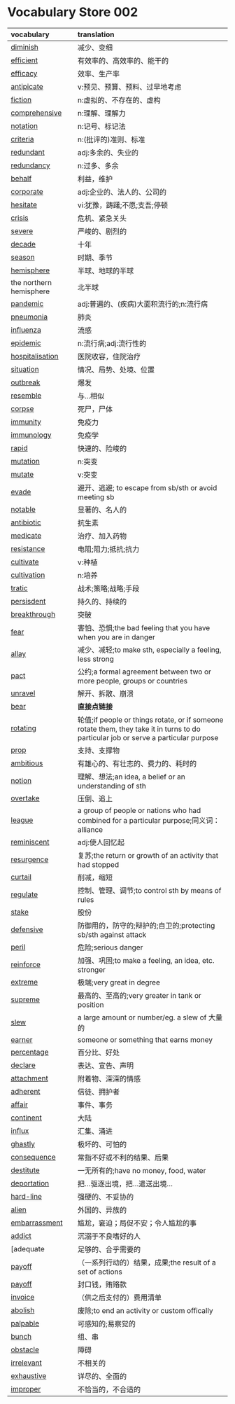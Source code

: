 # Vocabulary Store 002

|vocabulary|translation|
|:---|:---|
|[diminish](http://fanyi.baidu.com/?aldtype=16047#en/zh/diminish)|减少、变细|
|[efficient](http://fanyi.baidu.com/?aldtype=16047#en/zh/efficient)|有效率的、高效率的、能干的|
|[efficacy](http://fanyi.baidu.com/?aldtype=16047#en/zh/efficacy)|效率、生产率|
|[antipicate](http://fanyi.baidu.com/?aldtype=16047#en/zh/anticipate)|v:预见、预算、预料、过早地考虑|
|[fiction](http://fanyi.baidu.com/?aldtype=16047#en/zh/fiction)|n:虚拟的、不存在的、虚构|
|[comprehensive](http://fanyi.baidu.com/?aldtype=16047#en/zh/comprehension)|n:理解、理解力|
|[notation](http://fanyi.baidu.com/?aldtype=16047#en/zh/notation)|n:记号、标记法|
|[criteria](http://fanyi.baidu.com/?aldtype=16047#en/zh/criteria)|n:(批评的)准则、标准|
|[redundant](http://fanyi.baidu.com/?aldtype=16047#en/zh/redundant)|adj:多余的、失业的|
|[redundancy](http://fanyi.baidu.com/?aldtype=16047#en/zh/redundancy)|n:过多、多余|
|[behalf](http://fanyi.baidu.com/?aldtype=16047#en/zh/behalf)|利益，维护|
|[corporate](http://fanyi.baidu.com/?aldtype=16047#en/zh/corporate)|adj:企业的、法人的、公司的|
|[hesitate](http://fanyi.baidu.com/?aldtype=16047#en/zh/hesitate)|vi:犹豫，踌躇;不愿;支吾;停顿|
|[crisis](http://fanyi.baidu.com/?aldtype=16047#en/zh/crisis)|危机、紧急关头|
|[severe](http://fanyi.baidu.com/?aldtype=16047#en/zh/severe)|严峻的、剧烈的|
|[decade](http://fanyi.baidu.com/?aldtype=16047#en/zh/decade)|十年|
|[season](http://fanyi.baidu.com/?aldtype=16047#en/zh/season)|时期、季节|
|[hemisphere](http://fanyi.baidu.com/?aldtype=16047#en/zh/hemisphere)|半球、地球的半球|
|the northern hemisphere|北半球|
|[pandemic](http://fanyi.baidu.com/?aldtype=16047#en/zh/pandemic)|adj:普遍的、(疾病)大面积流行的;n:流行病|
|[pneumonia](http://fanyi.baidu.com/?aldtype=16047#en/zh/pneumonia)|肺炎|
|[influenza](http://fanyi.baidu.com/?aldtype=16047#en/zh/influenza)|流感|
|[epidemic](http://fanyi.baidu.com/?aldtype=16047#en/zh/epidemic)|n:流行病;adj:流行性的|
|[hospitalisation](http://fanyi.baidu.com/?aldtype=16047#en/zh/hospitalisation)|医院收容，住院治疗|
|[situation](http://fanyi.baidu.com/?aldtype=16047#en/zh/situation)|情况、局势、处境、位置|
|[outbreak](http://fanyi.baidu.com/?aldtype=16047#en/zh/outbreak)|爆发|
|[resemble](http://fanyi.baidu.com/?aldtype=16047#en/zh/resemble)|与...相似|
|[corpse](http://fanyi.baidu.com/?aldtype=16047#en/zh/corpse)|死尸，尸体|
|[immunity](http://fanyi.baidu.com/?aldtype=16047#en/zh/immunity)|免疫力|
|[immunology](http://fanyi.baidu.com/?aldtype=16047#en/zh/immunology)|免疫学|
|[rapid](http://fanyi.baidu.com/?aldtype=16047#en/zh/rapid)|快速的、险峻的|
|[mutation](http://fanyi.baidu.com/?aldtype=16047#en/zh/mutation)|n:突变|
|[mutate](http://fanyi.baidu.com/?aldtype=16047#en/zh/mutate)|v:突变|
|[evade](http://fanyi.baidu.com/?aldtype=16047#en/zh/evade)|避开、逃避; to escape from sb/sth or avoid meeting sb|
|[notable](http://fanyi.baidu.com/?aldtype=16047#en/zh/notable)|显著的、名人的|
|[antibiotic](http://fanyi.baidu.com/?aldtype=16047#en/zh/antibiotic)|抗生素|
|[medicate](http://fanyi.baidu.com/?aldtype=16047#en/zh/medicate)|治疗、加入药物|
|[resistance](http://fanyi.baidu.com/?aldtype=16047#en/zh/resistance)|电阻;阻力;抵抗;抗力|
|[cultivate](http://fanyi.baidu.com/?aldtype=16047#en/zh/cultivate)|v:种植|
|[cultivation](http://fanyi.baidu.com/?aldtype=16047#en/zh/cultivation)|n:培养|
|[tratic](http://fanyi.baidu.com/?aldtype=16047#en/zh/tactic)|战术;策略;战略;手段|
|[persisdent](http://fanyi.baidu.com/?aldtype=16047#en/zh/persistent)|持久的、持续的|
|[breakthrough](http://fanyi.baidu.com/?aldtype=16047#en/zh/breakthrough)|突破|
|[fear](http://fanyi.baidu.com/?aldtype=16047#en/zh/fear)|害怕、恐惧;the bad feeling that you have when you are in danger|
|[allay](http://fanyi.baidu.com/?aldtype=16047#en/zh/allay)|减少、减轻;to make sth, especially a feeling, less strong|
|[pact](http://fanyi.baidu.com/?aldtype=16047#en/zh/pact)|公约;a formal agreement between two or more people, groups or countries|
|[unravel](http://fanyi.baidu.com/?aldtype=16047#en/zh/unravel)|解开、拆散、崩溃|
|[bear](http://fanyi.baidu.com/?aldtype=16047#en/zh/bear)|**直接点链接**|
|[rotating](http://fanyi.baidu.com/?aldtype=16047#en/zh/rotating)|轮值;if people or things rotate, or if someone rotate them, they take it in turns to do particular job or serve a particular purpose|
|[prop](http://fanyi.baidu.com/?aldtype=16047#en/zh/prop)|支持、支撑物|
|[ambitious](http://fanyi.baidu.com/?aldtype=16047#en/zh/ambitious)|有雄心的、有壮志的、费力的、耗时的|
|[notion](http://fanyi.baidu.com/?aldtype=16047#en/zh/notion)|理解、想法;an idea, a belief or an understanding of sth|
|[overtake](http://fanyi.baidu.com/?aldtype=16047#en/zh/overtake)|压倒、追上|
|[league](http://fanyi.baidu.com/?aldtype=16047#en/zh/league)|a group of people or nations who had combined for a particular purpose;同义词：alliance|
|[reminiscent](http://fanyi.baidu.com/?aldtype=16047#en/zh/reminiscent)|adj:使人回忆起|
|[resurgence](http://fanyi.baidu.com/?aldtype=16047#en/zh/resurgence)|复苏;the return or growth of an activity that had stopped|
|[curtail](http://fanyi.baidu.com/?aldtype=16047#en/zh/curtail)|削减，缩短|
|[regulate](http://fanyi.baidu.com/?aldtype=16047#en/zh/regulate)|控制、管理、调节;to control sth by means of rules|
|[stake](http://fanyi.baidu.com/?aldtype=16047#en/zh/stake)|股份|
|[defensive](http://fanyi.baidu.com/?aldtype=16047#en/zh/defensive)|防御用的，防守的;辩护的;自卫的;protecting sb/sth against attack|
|[peril](http://fanyi.baidu.com/?aldtype=16047#en/zh/peril)|危险;serious danger|
|[reinforce](http://fanyi.baidu.com/?aldtype=16047#en/zh/reinforce)|加强、巩固;to make a feeling, an idea, etc. stronger|
|[extreme](http://fanyi.baidu.com/?aldtype=16047#en/zh/extreme)|极端;very great in degree|
|[supreme](http://fanyi.baidu.com/?aldtype=16047#en/zh/supreme)|最高的、至高的;very greater in tank or position|
|[slew](https://dictionary.cambridge.org/dictionary/english/slew)|a large amount or number/eg. a slew of 大量的|
|[earner](https://dictionary.cambridge.org/dictionary/english/earner)|someone or something that earns money|
|[percentage](https://dictionary.cambridge.org/dictionary/english-chinese-simplified/percentage)|百分比、好处|
|[declare](https://dictionary.cambridge.org/dictionary/english-chinese-simplified/declare)|表达、宣告、声明|
|[attachment](https://dictionary.cambridge.org/dictionary/english-chinese-simplified/attachment)|附着物、深深的情感|
|[adherent](https://dictionary.cambridge.org/dictionary/english-chinese-simplified/adherent)|信徒、拥护者|
|[affair](https://dictionary.cambridge.org/dictionary/english-chinese-simplified/affair)|事件、事务|
|[continent](https://dictionary.cambridge.org/dictionary/english-chinese-simplified/continent)|大陆|
|[influx](https://dictionary.cambridge.org/dictionary/english-chinese-simplified/influx)|汇集、涌进|
|[ghastly](https://dictionary.cambridge.org/dictionary/english-chinese-simplified/ghastly)|极坏的、可怕的|
|[consequence](https://dictionary.cambridge.org/dictionary/english-chinese-simplified/consequence)|常指不好或不利的结果、后果|
|[destitute](https://dictionary.cambridge.org/dictionary/english-chinese-simplified/destitute)|一无所有的;have no money, food, water|
|[deportation](https://dictionary.cambridge.org/dictionary/english-chinese-simplified/deportation-order?q=deportation)|把…驱逐出境，把…遣送出境…|
|[hard-line](https://dictionary.cambridge.org/dictionary/english-chinese-simplified/hard-line)|强硬的、不妥协的|
|[alien](https://dictionary.cambridge.org/dictionary/english-chinese-simplified/alien)|外国的、异族的|
|[embarrassment](https://dictionary.cambridge.org/dictionary/english-chinese-simplified/embarrassment?q=embarrassments)|尴尬，窘迫；局促不安；令人尴尬的事|
|[addict]()|沉溺于不良嗜好的人|
|[adequate|足够的、合乎需要的|
|[payoff](https://dictionary.cambridge.org/dictionary/english-chinese-simplified/payoff?q=payoffs)|（一系列行动的）结果，成果;the result of a set of actions|
|[payoff](https://dictionary.cambridge.org/dictionary/english-chinese-simplified/payoff?q=payoffs)|封口钱，贿赂款|
|[invoice](https://dictionary.cambridge.org/dictionary/english-chinese-simplified/invoice?q=invoice+)|（供之后支付的）费用清单|
|[abolish](https://dictionary.cambridge.org/dictionary/english/abolish)|废除;to end an activity or custom offically|
|[palpable](https://dictionary.cambridge.org/dictionary/english/palpable)|可感知的;易察觉的|
|[bunch](https://dictionary.cambridge.org/dictionary/english/bunch?q=bunch+)|组、串|
|[obstacle](https://dictionary.cambridge.org/dictionary/english/obstacle?q=obstacle+)|障碍|
|[irrelevant](https://dictionary.cambridge.org/dictionary/english/irrelevant)|不相关的|
|[exhaustive](https://dictionary.cambridge.org/dictionary/english/exhaustive?q=exhaustive+)|详尽的、全面的|
|[improper]()|不恰当的，不合适的|
